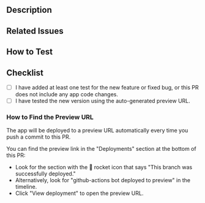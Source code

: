 ## Description

<!-- Provide a brief summary of the changes in this PR -->

## Related Issues

<!-- Link any related issues here, e.g., "Fixes #123" -->

## How to Test

<!-- Provide step-by-step instructions on how to test this PR -->

## Checklist

- [ ] I have added at least one test for the new feature or fixed bug, or this PR does not include any app code changes.
- [ ] I have tested the new version using the auto-generated preview URL.

### How to Find the Preview URL

The app will be deployed to a preview URL automatically every time you push a commit to this PR.

You can find the preview link in the "Deployments" section at the bottom of this PR:
- Look for the section with the 🚀 rocket icon that says "This branch was successfully deployed."
- Alternatively, look for "github-actions bot deployed to preview" in the timeline.
- Click "View deployment" to open the preview URL.
